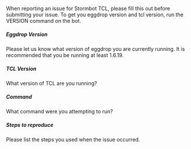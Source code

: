When reporting an issue for Stormbot TCL, please fill this out before submitting your issue. To get you eggdrop version and tcl version, run the VERSION command on the bot.

##### Eggdrop Version
Please let us know what version of eggdrop you are currently running. It is recommended that you be running at least 1.6.19.

##### TCL Version
What version of TCL are you running?

##### Command
What command were you attempting to run?

##### Steps to reproduce
Please list the steps you used when the issue occurred.